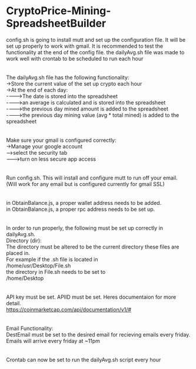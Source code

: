 # CryptoPrice-Mining-SpreadsheetBuilder

config.sh is going to install mutt and set up the configuration file.
It will be set up properly to work with gmail.
It is recommended to test the functionality at the end of the config file.
the dailyAvg.sh file was made to work well with crontab to be scheduled to run each hour
<br><br><br>
The dailyAvg.sh file has the following functionality:<br>
->Store the current value of the set up crypto each hour<br>
->At the end of each day:<br>
---->The date is stored into the spreadsheet<br>
---->an average is calculated and is stored into the spreadsheet<br>
---->the previous day mined amount is added to the spreadsheet<br>
---->the previous day mining value (avg * total mined) is added to the spreadsheet<br>
<br><br>
Make sure your gmail is configured correctly:<br>
->Manage your google account<br>
-->select the security tab<br>
--->turn on less secure app access<br>
<br><br>
Run config.sh. This will install and configure mutt to run off your email.<br>
(Will work for any email but is configured currently for gmail SSL)<br>
<br><br>
in ObtainBalance.js, a proper wallet address needs to be added.<br>
in ObtainBalance.js, a proper rpc address needs to be set up.<br>
<br><br>
In order to run properly, the following must be set up correctly in dailyAvg.sh.<br>
Directory (dir):<br>
The directory must be altered to be the current directory these files are placed in.<br>
For example if the .sh file is located in<br>
/home/usr/Desktop/File.sh<br>
the directory in File.sh needs to be set to <br>
/home/Desktop<br>
<br><br>
API key must be set. APIID must be set. Heres documentaion for more detail.<br>
https://coinmarketcap.com/api/documentation/v1/# <br>
<br><br>
Email Functionality:<br>
DestEmail must be set to the desired email for recieving emails every friday.<br>
Emails will arrive every friday at ~11pm<br>
<br><br>
Crontab can now be set to run the dailyAvg.sh script every hour

